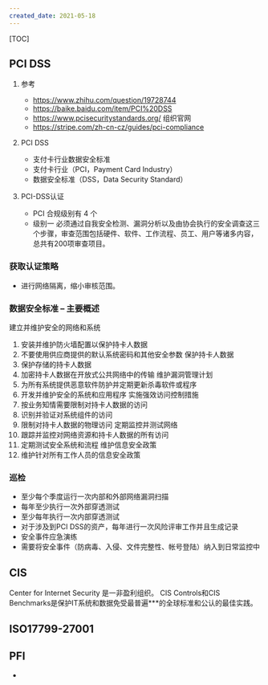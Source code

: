 ```yaml
---
created_date: 2021-05-18
---
```


[TOC]

## PCI DSS
1. 参考 
    - https://www.zhihu.com/question/19728744
    - https://baike.baidu.com/item/PCI%20DSS
    - https://www.pcisecuritystandards.org/ 组织官网
    - https://stripe.com/zh-cn-cz/guides/pci-compliance

2. PCI DSS
    - 支付卡行业数据安全标准
    - 支付卡行业（PCI，Payment Card Industry）
    - 数据安全标准（DSS，Data Security Standard）

3. PCI-DSS认证
    - PCI 合规级别有 4 个
    - 级别一 必须通过自我安全检测、漏洞分析以及由协会执行的安全调查这三个步骤，审查范围包括硬件、软件、工作流程、员工、用户等诸多内容，总共有200项审查项目。

### 获取认证策略
- 进行网络隔离，缩小审核范围。

### 数据安全标准 – 主要概述
建立并维护安全的网络和系统 
1. 安装并维护防火墙配置以保护持卡人数据
2. 不要使用供应商提供的默认系统密码和其他安全参数
保护持卡人数据 
3. 保护存储的持卡人数据
4. 加密持卡人数据在开放式公共网络中的传输
维护漏洞管理计划 
5. 为所有系统提供恶意软件防护并定期更新杀毒软件或程序
6. 开发并维护安全的系统和应用程序
实施强效访问控制措施
7. 按业务知情需要限制对持卡人数据的访问
8. 识别并验证对系统组件的访问
9. 限制对持卡人数据的物理访问
定期监控并测试网络 
10. 跟踪并监控对网络资源和持卡人数据的所有访问
11. 定期测试安全系统和流程
维护信息安全政策 
12. 维护针对所有工作人员的信息安全政策

### 巡检
- 至少每个季度运行一次内部和外部网络漏洞扫描
- 每年至少执行一次外部穿透测试
- 至少每年执行一次内部穿透测试
- 对于涉及到PCI DSS的资产，每年进行一次风险评审工作并且生成记录
- 安全事件应急演练
- 需要将安全事件（防病毒、入侵、文件完整性、帐号登陆）纳入到日常监控中

## CIS
Center for Internet Security 是一非盈利组织。
CIS Controls和CIS Benchmarks是保护IT系统和数据免受最普遍***的全球标准和公认的最佳实践。

## ISO17799-27001

## PFI
- 
